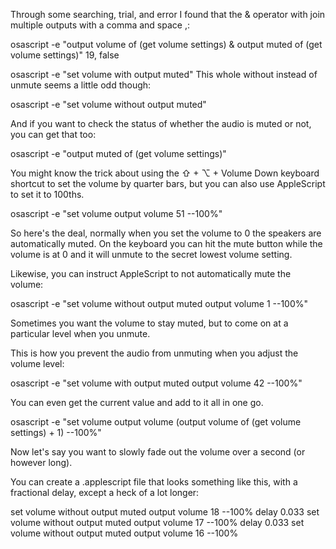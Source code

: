 
Through some searching, trial, and error I found that the & operator with join multiple outputs with a comma and space ,:

osascript -e "output volume of (get volume settings) & output muted of (get volume settings)"
19, false


osascript -e "set volume with output muted"
This whole without instead of unmute seems a little odd though:

osascript -e "set volume without output muted"

And if you want to check the status of whether the audio is muted or not, you can get that too:

osascript -e "output muted of (get volume settings)"

You might know the trick about using the ⇧ + ⌥ + Volume Down keyboard shortcut to set the volume by quarter bars, but you can also use AppleScript to set it to 100ths.

osascript -e "set volume output volume 51 --100%"

So here's the deal, normally when you set the volume to 0 the speakers are automatically muted. On the keyboard you can hit the mute button while the volume is at 0 and it will unmute to the secret lowest volume setting.

Likewise, you can instruct AppleScript to not automatically mute the volume:

osascript -e "set volume without output muted output volume 1 --100%"

Sometimes you want the volume to stay muted, but to come on at a particular level when you unmute.

This is how you prevent the audio from unmuting when you adjust the volume level:

osascript -e "set volume with output muted output volume 42 --100%"

You can even get the current value and add to it all in one go.

osascript -e "set volume output volume (output volume of (get volume settings) + 1) --100%"

Now let's say you want to slowly fade out the volume over a second (or however long).

You can create a .applescript file that looks something like this, with a fractional delay, except a heck of a lot longer:

set volume without output muted output volume 18 --100%
delay 0.033
set volume without output muted output volume 17 --100%
delay 0.033
set volume without output muted output volume 16 --100%

